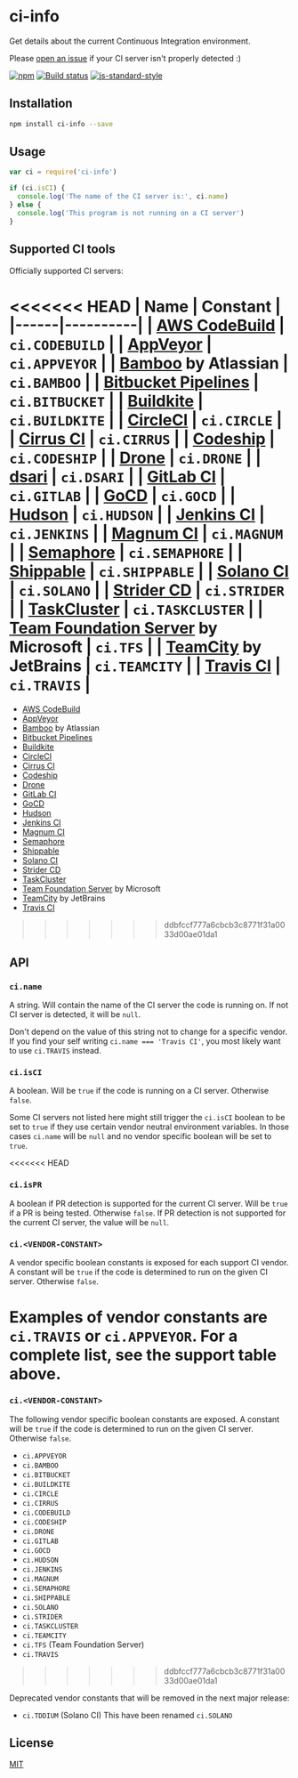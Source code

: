 # ci-info

Get details about the current Continuous Integration environment.

Please [open an
issue](https://github.com/watson/ci-info/issues/new?template=ci-server-not-detected.md)
if your CI server isn't properly detected :)

[![npm](https://img.shields.io/npm/v/ci-info.svg)](https://www.npmjs.com/package/ci-info)
[![Build status](https://travis-ci.org/watson/ci-info.svg?branch=master)](https://travis-ci.org/watson/ci-info)
[![js-standard-style](https://img.shields.io/badge/code%20style-standard-brightgreen.svg?style=flat)](https://github.com/feross/standard)

## Installation

```bash
npm install ci-info --save
```

## Usage

```js
var ci = require('ci-info')

if (ci.isCI) {
  console.log('The name of the CI server is:', ci.name)
} else {
  console.log('This program is not running on a CI server')
}
```

## Supported CI tools

Officially supported CI servers:

<<<<<<< HEAD
| Name | Constant |
|------|----------|
| [AWS CodeBuild](https://aws.amazon.com/codebuild/) | `ci.CODEBUILD` |
| [AppVeyor](http://www.appveyor.com) | `ci.APPVEYOR` |
| [Bamboo](https://www.atlassian.com/software/bamboo) by Atlassian | `ci.BAMBOO` |
| [Bitbucket Pipelines](https://bitbucket.org/product/features/pipelines) | `ci.BITBUCKET` |
| [Buildkite](https://buildkite.com) | `ci.BUILDKITE` |
| [CircleCI](http://circleci.com) | `ci.CIRCLE` |
| [Cirrus CI](https://cirrus-ci.org) | `ci.CIRRUS` |
| [Codeship](https://codeship.com) | `ci.CODESHIP` |
| [Drone](https://drone.io) | `ci.DRONE` |
| [dsari](https://github.com/rfinnie/dsari) | `ci.DSARI` |
| [GitLab CI](https://about.gitlab.com/gitlab-ci/) | `ci.GITLAB` |
| [GoCD](https://www.go.cd/) | `ci.GOCD` |
| [Hudson](http://hudson-ci.org) | `ci.HUDSON` |
| [Jenkins CI](https://jenkins-ci.org) | `ci.JENKINS` |
| [Magnum CI](https://magnum-ci.com) | `ci.MAGNUM` |
| [Semaphore](https://semaphoreci.com) | `ci.SEMAPHORE` |
| [Shippable](https://www.shippable.com/) | `ci.SHIPPABLE` |
| [Solano CI](https://www.solanolabs.com/) | `ci.SOLANO` |
| [Strider CD](https://strider-cd.github.io/) | `ci.STRIDER` |
| [TaskCluster](http://docs.taskcluster.net) | `ci.TASKCLUSTER` |
| [Team Foundation Server](https://www.visualstudio.com/en-us/products/tfs-overview-vs.aspx) by Microsoft | `ci.TFS` |
| [TeamCity](https://www.jetbrains.com/teamcity/) by JetBrains | `ci.TEAMCITY` |
| [Travis CI](http://travis-ci.org) | `ci.TRAVIS` |
=======
- [AWS CodeBuild](https://aws.amazon.com/codebuild/)
- [AppVeyor](http://www.appveyor.com)
- [Bamboo](https://www.atlassian.com/software/bamboo) by Atlassian
- [Bitbucket Pipelines](https://bitbucket.org/product/features/pipelines)
- [Buildkite](https://buildkite.com)
- [CircleCI](http://circleci.com)
- [Cirrus CI](https://cirrus-ci.org)
- [Codeship](https://codeship.com)
- [Drone](https://drone.io)
- [GitLab CI](https://about.gitlab.com/gitlab-ci/)
- [GoCD](https://www.go.cd/)
- [Hudson](http://hudson-ci.org)
- [Jenkins CI](https://jenkins-ci.org)
- [Magnum CI](https://magnum-ci.com)
- [Semaphore](https://semaphoreci.com)
- [Shippable](https://www.shippable.com/)
- [Solano CI](https://www.solanolabs.com/)
- [Strider CD](https://strider-cd.github.io/)
- [TaskCluster](http://docs.taskcluster.net)
- [Team Foundation Server](https://www.visualstudio.com/en-us/products/tfs-overview-vs.aspx) by Microsoft
- [TeamCity](https://www.jetbrains.com/teamcity/) by JetBrains
- [Travis CI](http://travis-ci.org)
>>>>>>> ddbfccf777a6cbcb3c8771f31a0033d00ae01da1

## API

### `ci.name`

A string. Will contain the name of the CI server the code is running on.
If not CI server is detected, it will be `null`.

Don't depend on the value of this string not to change for a specific
vendor. If you find your self writing `ci.name === 'Travis CI'`, you
most likely want to use `ci.TRAVIS` instead.

### `ci.isCI`

A boolean. Will be `true` if the code is running on a CI server.
Otherwise `false`.

Some CI servers not listed here might still trigger the `ci.isCI`
boolean to be set to `true` if they use certain vendor neutral
environment variables. In those cases `ci.name` will be `null` and no
vendor specific boolean will be set to `true`.

<<<<<<< HEAD
### `ci.isPR`

A boolean if PR detection is supported for the current CI server. Will
be `true` if a PR is being tested. Otherwise `false`. If PR detection is
not supported for the current CI server, the value will be `null`.

### `ci.<VENDOR-CONSTANT>`

A vendor specific boolean constants is exposed for each support CI
vendor. A constant will be `true` if the code is determined to run on
the given CI server.  Otherwise `false`.

Examples of vendor constants are `ci.TRAVIS` or `ci.APPVEYOR`. For a
complete list, see the support table above.
=======
### `ci.<VENDOR-CONSTANT>`

The following vendor specific boolean constants are exposed. A constant
will be `true` if the code is determined to run on the given CI server.
Otherwise `false`.

- `ci.APPVEYOR`
- `ci.BAMBOO`
- `ci.BITBUCKET`
- `ci.BUILDKITE`
- `ci.CIRCLE`
- `ci.CIRRUS`
- `ci.CODEBUILD`
- `ci.CODESHIP`
- `ci.DRONE`
- `ci.GITLAB`
- `ci.GOCD`
- `ci.HUDSON`
- `ci.JENKINS`
- `ci.MAGNUM`
- `ci.SEMAPHORE`
- `ci.SHIPPABLE`
- `ci.SOLANO`
- `ci.STRIDER`
- `ci.TASKCLUSTER`
- `ci.TEAMCITY`
- `ci.TFS` (Team Foundation Server)
- `ci.TRAVIS`
>>>>>>> ddbfccf777a6cbcb3c8771f31a0033d00ae01da1

Deprecated vendor constants that will be removed in the next major
release:

- `ci.TDDIUM` (Solano CI) This have been renamed `ci.SOLANO`

## License

[MIT](LICENSE)
